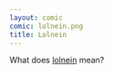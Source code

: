 ```yaml
---
layout: comic
comic: lolnein.png
title: Lolnein
---
```


What does [lolnein](http://lolnein.com/about/) mean?